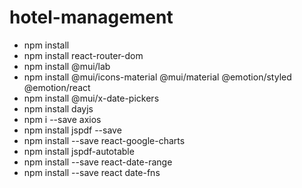 # hotel-management

<ul>
  <li>npm install</li>
  <li>npm install react-router-dom</li>
  <li>npm install @mui/lab</li>
  <li>npm install @mui/icons-material @mui/material @emotion/styled @emotion/react</li>
  <li>npm install @mui/x-date-pickers</li>
  <li>npm install dayjs</li>
  <li>npm i --save axios </li>
  <li>npm install jspdf --save</li>
  <li>npm install --save react-google-charts </li>
  <li>npm install  jspdf-autotable </li>
  <li>npm install --save react-date-range </li>
  <li>npm install --save react date-fns</li>

</ul>
